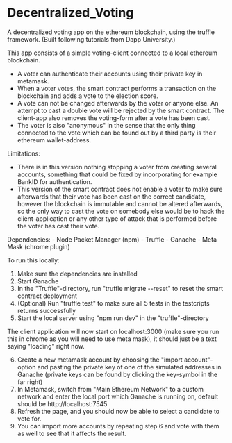 # Decentralized_Voting
A decentralized voting app on the ethereum blockchain, using the truffle framework. (Built following tutorials from Dapp University.)

This app consists of a simple voting-client connected to a local ethereum blockchain.
- A voter can authenticate their accounts using their private key in metamask.
- When a voter votes, the smart contract performs a transaction on the blockchain and adds a vote to the election score.
- A vote can not be changed afterwards by the voter or anyone else. An attempt to cast a double vote will be rejected by the smart contract. The client-app also removes the voting-form after a vote has been cast.
- The voter is also "anonymous" in the sense that the only thing connected to the vote which can be found out by a third party is their ethereum wallet-address.

Limitations:
-  There is in this version nothing stopping a voter from creating several accounts, something that could be fixed by incorporating for example BankID for authentication.
- This version of the smart contract does not enable a voter to make sure afterwards that their vote has been cast on the correct candidate, however the blockchain is immutable and cannot be altered afterwards, so the only way to cast the vote on somebody else would be to hack the client-application or any other type of attack that is performed before the voter has cast their vote.


Dependencies:
    - Node Packet Manager (npm)
    - Truffle
    - Ganache
    - Meta Mask (chrome plugin)

To run this locally:
1. Make sure the dependencies are installed
2. Start Ganache
3. In the "Truffle"-directory, run "truffle migrate --reset" to reset the smart contract deployment
4. (Optional) Run "truffle test" to make sure all 5 tests in the testcripts returns successfully
5. Start the local server using "npm run dev" in the "truffle"-directory

The client application will now start on localhost:3000 (make sure you run this in chrome as you will need to use meta mask), it should just be a text saying "loading" right now.

6. Create a new metamask account by choosing the "import account"-option and pasting the private key of one of the simulated addresses in Ganache (private keys can be found by clicking the key-symbol in the far right)
7. In Metamask, switch from "Main Ethereum Network" to a custom network and enter the local port which Ganache is running on, default should be http://localhost:7545
8. Refresh the page, and you should now be able to select a candidate to vote for.
9. You can import more accounts by repeating step 6 and vote with them as well to see that it affects the result.
